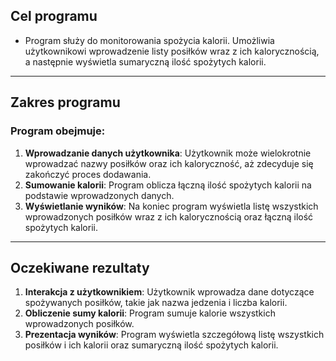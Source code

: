 ## Cel programu
- Program służy do monitorowania spożycia kalorii. Umożliwia użytkownikowi wprowadzenie listy posiłków wraz z ich kalorycznością, a następnie wyświetla sumaryczną ilość spożytych kalorii.

<hr />

## Zakres programu
### Program obejmuje:
1. **Wprowadzanie danych użytkownika**: Użytkownik może wielokrotnie wprowadzać nazwy posiłków oraz ich kaloryczność, aż zdecyduje się zakończyć proces dodawania.
2. **Sumowanie kalorii**: Program oblicza łączną ilość spożytych kalorii na podstawie wprowadzonych danych.
3. **Wyświetlanie wyników**: Na koniec program wyświetla listę wszystkich wprowadzonych posiłków wraz z ich kalorycznością oraz łączną ilość spożytych kalorii.


<hr />

## Oczekiwane rezultaty
1. **Interakcja z użytkownikiem**: Użytkownik wprowadza dane dotyczące spożywanych posiłków, takie jak nazwa jedzenia i liczba kalorii.
2. **Obliczenie sumy kalorii**: Program sumuje kalorie wszystkich wprowadzonych posiłków.
3. **Prezentacja wyników**: Program wyświetla szczegółową listę wszystkich posiłków i ich kalorii oraz sumaryczną ilość spożytych kalorii.
